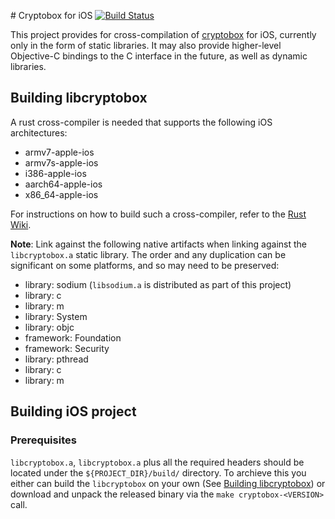 # Cryptobox for iOS [![Build Status](https://travis-ci.org/romanb/cryptobox-ios.svg?branch=master)](https://travis-ci.org/romanb/cryptobox-ios)

This project provides for cross-compilation of [cryptobox](https://github.com/romanb/cryptobox) for iOS, currently only in the form of static libraries. It may also provide higher-level Objective-C bindings to the C interface in the future, as well as dynamic libraries.

## Building libcryptobox

A rust cross-compiler is needed that supports the following iOS architectures:

  * armv7-apple-ios
  * armv7s-apple-ios
  * i386-apple-ios
  * aarch64-apple-ios
  * x86_64-apple-ios

For instructions on how to build such a cross-compiler, refer to the [Rust Wiki](https://github.com/rust-lang/rust-wiki-backup/blob/master/Doc-building-for-ios.md).

**Note**: Link against the following native artifacts when linking against the `libcryptobox.a` static library. The order and any duplication can be significant on some platforms, and so may need to be preserved:

  * library: sodium (`libsodium.a` is distributed as part of this project)
  * library: c
  * library: m
  * library: System
  * library: objc
  * framework: Foundation
  * framework: Security
  * library: pthread
  * library: c
  * library: m

## Building iOS project
### Prerequisites
`libcryptobox.a`, `libcryptobox.a` plus all the required headers should be located under the `${PROJECT_DIR}/build/` directory. To archieve this you either can build the `libcryptobox` on your own (See [Building libcryptobox](#building-libcryptobox)) or download and unpack the released binary via the `make cryptobox-<VERSION>` call.


